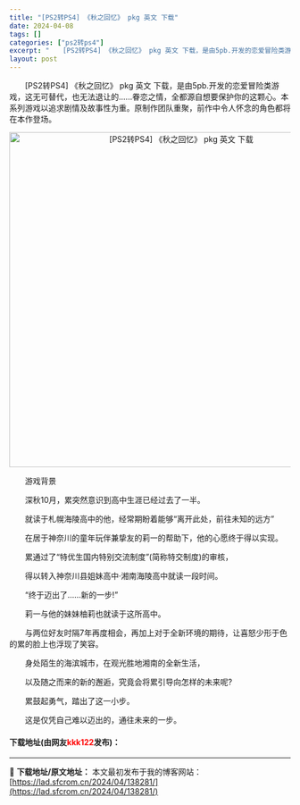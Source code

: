 ```yaml
---
title: "[PS2转PS4] 《秋之回忆》 pkg 英文 下载"
date: 2024-04-08
tags: []
categories: ["ps2转ps4"]
excerpt: "　　[PS2转PS4] 《秋之回忆》 pkg 英文 下载，是由5pb.开发的恋爱冒险类游戏，这无可替代，也无法退让的......眷恋之情，全都源自想要保护你的这颗心。本系列游戏以追求剧情及故事性为重。原制作团队重聚，前作中令人怀念的角色都将在本作登场。 　　游戏背景 　　深秋10月，累突然意识到高中&hellip;"
layout: post
---
```


 <p>　　[PS2转PS4] 《秋之回忆》 pkg 英文 下载，是由5pb.开发的恋爱冒险类游戏，这无可替代，也无法退让的......眷恋之情，全都源自想要保护你的这颗心。本系列游戏以追求剧情及故事性为重。原制作团队重聚，前作中令人怀念的角色都将在本作登场。</p> <p align="center"><img align="" border="0" src="https://lad.sfcrom.cn/wp-content/uploads/2024/04/20240408_6613f95e1e2d8.jpg" width="600" alt="[PS2转PS4] 《秋之回忆》 pkg 英文 下载" /></p> <p>　　游戏背景</p> <p>　　深秋10月，累突然意识到高中生涯已经过去了一半。</p> <p>　　就读于札幌海陵高中的他，经常期盼着能够&ldquo;离开此处，前往未知的远方&rdquo;</p> <p>　　在居于神奈川的童年玩伴兼挚友的莉一的帮助下，他的心愿终于得以实现。</p> <p>　　累通过了&ldquo;特优生国内特别交流制度&rdquo;(简称特交制度)的审核，</p> <p>　　得以转入神奈川县姐妹高中&middot;湘南海陵高中就读一段时间。</p> <p>　　&ldquo;终于迈出了&hellip;&hellip;新的一步!&rdquo;</p> <p>　　莉一与他的妹妹柚莉也就读于这所高中。</p> <p>　　与两位好友时隔7年再度相会，再加上对于全新环境的期待，让喜怒少形于色的累的脸上也浮现了笑容。</p> <p>　　身处陌生的海滨城市，在观光胜地湘南的全新生活，</p> <p>　　以及随之而来的新的邂逅，究竟会将累引导向怎样的未来呢?</p> <p>　　累鼓起勇气，踏出了这一小步。</p> <p>　　这是仅凭自己难以迈出的，通往未来的一步。</p> <p><h4>下载地址(由网友<font color="red">kkk122</font>发布)：</h4></p> 

---
📖 **下载地址/原文地址：** 本文最初发布于我的博客网站：[https://lad.sfcrom.cn/2024/04/138281/](https://lad.sfcrom.cn/2024/04/138281/)
